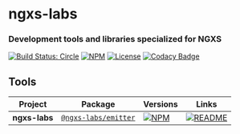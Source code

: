 # ngxs-labs
### Development tools and libraries specialized for NGXS

[![Build Status: Circle](https://circleci.com/gh/ngxs-labs/tools.svg?style=svg)](https://circleci.com/gh/ngxs-labs/tools)
[![NPM](https://badge.fury.io/js/%40ngxs-labs%2Femitter.svg)](https://www.npmjs.com/package/@ngxs-contrib/emitter)
[![License](https://img.shields.io/badge/License-MIT-green.svg)](https://github.com/ngxs-labs/tools/blob/master/license)
[![Codacy Badge](https://api.codacy.com/project/badge/Grade/079272acc4104332b904dc6818929d06)](https://www.codacy.com/app/arturovt/emitter?utm_source=github.com&amp;utm_medium=referral&amp;utm_content=ngxs-contrib/emitter&amp;utm_campaign=Badge_Grade)

## Tools

| Project | Package | Versions | Links |
|---|---|---|---|
**ngxs-labs** | [`@ngxs-labs/emitter`](https://npmjs.com/package/@ngxs-labs/emitter) | [![NPM](https://badge.fury.io/js/%40ngxs-labs%2Femitter.svg)](https://www.npmjs.com/package/@ngxs-labs/emitter) | [![README](https://img.shields.io/badge/README--green.svg)](https://github.com/ngxs-labs/tools/blob/master/projects/emitter/README.md)
